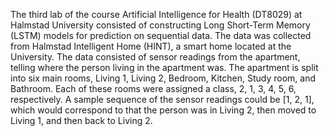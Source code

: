 The third lab of the course Artificial Intelligence for Health (DT8029) at Halmstad University consisted of constructing Long Short-Term Memory (LSTM) models for prediction on sequential data. 
The data was collected from Halmstad Intelligent Home (HINT), a smart home located at the University. 
The data consisted of sensor readings from the apartment, telling where the person living in the apartment was. The apartment is split into six main rooms, Living 1, Living 2, Bedroom, Kitchen, Study room, and Bathroom. 
Each of these rooms were assigned a class, 2, 1, 3, 4, 5, 6, respectively. 
A sample sequence of the sensor readings could be [1, 2, 1], which would correspond to that the person was in Living 2, then moved to Living 1, and then back to Living 2.

